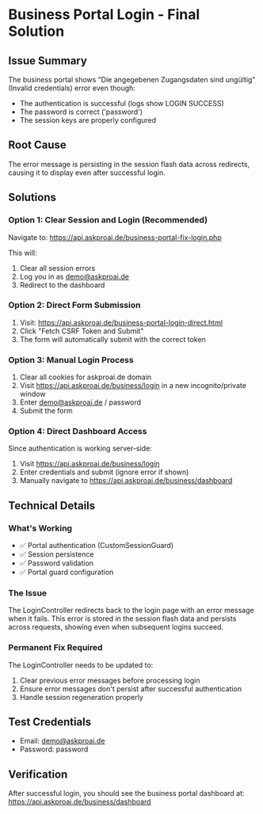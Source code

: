 # Business Portal Login - Final Solution

## Issue Summary
The business portal shows "Die angegebenen Zugangsdaten sind ungültig" (Invalid credentials) error even though:
- The authentication is successful (logs show LOGIN SUCCESS)
- The password is correct ('password')
- The session keys are properly configured

## Root Cause
The error message is persisting in the session flash data across redirects, causing it to display even after successful login.

## Solutions

### Option 1: Clear Session and Login (Recommended)
Navigate to: https://api.askproai.de/business-portal-fix-login.php

This will:
1. Clear all session errors
2. Log you in as demo@askproai.de
3. Redirect to the dashboard

### Option 2: Direct Form Submission
1. Visit: https://api.askproai.de/business-portal-login-direct.html
2. Click "Fetch CSRF Token and Submit"
3. The form will automatically submit with the correct token

### Option 3: Manual Login Process
1. Clear all cookies for askproai.de domain
2. Visit https://api.askproai.de/business/login in a new incognito/private window
3. Enter demo@askproai.de / password
4. Submit the form

### Option 4: Direct Dashboard Access
Since authentication is working server-side:
1. Visit https://api.askproai.de/business/login
2. Enter credentials and submit (ignore error if shown)
3. Manually navigate to https://api.askproai.de/business/dashboard

## Technical Details

### What's Working
- ✅ Portal authentication (CustomSessionGuard)
- ✅ Session persistence
- ✅ Password validation
- ✅ Portal guard configuration

### The Issue
The LoginController redirects back to the login page with an error message when it fails. This error is stored in the session flash data and persists across requests, showing even when subsequent logins succeed.

### Permanent Fix Required
The LoginController needs to be updated to:
1. Clear previous error messages before processing login
2. Ensure error messages don't persist after successful authentication
3. Handle session regeneration properly

## Test Credentials
- Email: demo@askproai.de
- Password: password

## Verification
After successful login, you should see the business portal dashboard at:
https://api.askproai.de/business/dashboard